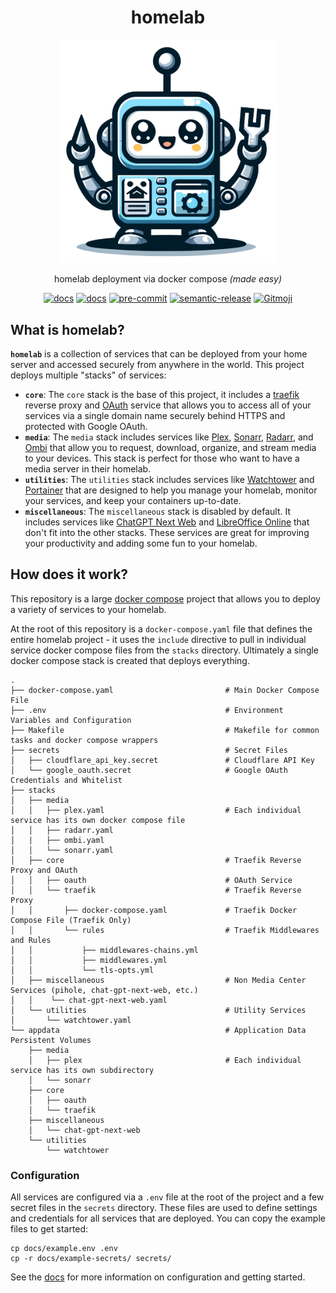 <div align="center">
 <h1>homelab</h1>
  <a href="https://github.com/juftin/homelab">
    <img src="docs/static/homelab.png" alt="homelab" width="350" />
  </a>
  <p align="center">
    homelab deployment via docker compose <i>(made easy)</i>
  </p>
  <a href="https://github.com/juftin/homelab/"><img src="https://img.shields.io/github/v/release/juftin/homelab?color=blue&label=%F0%9F%A4%96%20homelab" alt="docs"></a>
  <a href="https://juftin.com/homelab/"><img src="https://img.shields.io/static/v1?message=docs&color=526CFE&logo=Material+for+MkDocs&logoColor=FFFFFF&label=" alt="docs"></a>
  <a href="https://github.com/pre-commit/pre-commit"><img src="https://img.shields.io/badge/pre--commit-enabled-lightgreen?logo=pre-commit" alt="pre-commit"></a>
  <a href="https://github.com/semantic-release/semantic-release"><img src="https://img.shields.io/badge/%20%20%F0%9F%93%A6%F0%9F%9A%80-semantic--release-e10079.svg" alt="semantic-release"></a>
  <a href="https://gitmoji.dev"><img src="https://img.shields.io/badge/gitmoji-%20😜%20😍-FFDD67.svg" alt="Gitmoji"></a>
</div>

## What is homelab?

**`homelab`** is a collection of services that can be deployed from your home server and accessed
securely from anywhere in the world. This project deploys multiple "stacks" of services:

-   **`core`**: The `core` stack is the base of this project, it includes a [traefik] reverse proxy
    and [OAuth] service that allows you to access all of your services via a single domain name
    securely behind HTTPS and protected with Google OAuth.
-   **`media`**: The `media` stack includes services like [Plex], [Sonarr], [Radarr], and
    [Ombi] that allow you to request, download, organize, and stream media to your devices. This stack
    is perfect for those who want to have a media server in their homelab.
-   **`utilities`**: The `utilities` stack includes services like [Watchtower] and [Portainer] that
    are designed to help you manage your homelab, monitor your services,
    and keep your containers up-to-date.
-   **`miscellaneous`**: The `miscellaneous` stack is disabled by default.
    It includes services like [ChatGPT Next Web] and [LibreOffice Online]
    that don't fit into the other stacks. These services are great for improving your
    productivity and adding some fun to your homelab.

## How does it work?

This repository is a large [docker compose](https://docs.docker.com/compose/)
project that allows you to deploy a variety of services to your homelab.

At the root of this repository is a `docker-compose.yaml` file that defines
the entire homelab project - it uses the `include` directive to pull in
individual service docker compose files from the `stacks` directory.
Ultimately a single docker compose stack is created that deploys everything.

```text
.
├── docker-compose.yaml                         # Main Docker Compose File
├── .env                                        # Environment Variables and Configuration
├── Makefile                                    # Makefile for common tasks and docker compose wrappers
├── secrets                                     # Secret Files
│   ├── cloudflare_api_key.secret               # Cloudflare API Key
│   └── google_oauth.secret                     # Google OAuth Credentials and Whitelist
├── stacks
│   ├── media
│   │   ├── plex.yaml                           # Each individual service has its own docker compose file
│   │   ├── radarr.yaml
│   |   ├── ombi.yaml
│   │   └── sonarr.yaml
│   ├── core                                    # Traefik Reverse Proxy and OAuth
│   │   ├── oauth                               # OAuth Service
│   │   └── traefik                             # Traefik Reverse Proxy
│   │       ├── docker-compose.yaml             # Traefik Docker Compose File (Traefik Only)
│   │       └── rules                           # Traefik Middlewares and Rules
│   │           ├── middlewares-chains.yml
│   │           ├── middlewares.yml
│   │           └── tls-opts.yml
│   ├── miscellaneous                           # Non Media Center Services (pihole, chat-gpt-next-web, etc.)
│   │    └── chat-gpt-next-web.yaml
│   └── utilities                               # Utility Services
│       └── watchtower.yaml
└── appdata                                     # Application Data Persistent Volumes
    ├── media
    │   ├── plex                                # Each individual service has its own subdirectory
    │   └── sonarr
    ├── core
    │   ├── oauth
    │   └── traefik
    ├── miscellaneous
    │   └── chat-gpt-next-web
    └── utilities
        └── watchtower
```

### Configuration

All services are configured via a `.env` file at the root of the project and a few secret
files in the `secrets` directory. These files are used to define settings and credentials
for all services that are deployed. You can copy the example files to get started:

```shell
cp docs/example.env .env
cp -r docs/example-secrets/ secrets/
```

See the [docs](https://juftin.github.io/homelab/) for more information on configuration and
getting started.

[traefik]: https://github.com/traefik/traefik
[OAuth]: https://github.com/thomseddon/traefik-forward-auth
[Plex]: https://www.plex.tv/
[Sonarr]: https://github.com/sonarr/sonarr
[Radarr]: https://github.com/Radarr/Radarr
[Ombi]: https://github.com/Ombi-app/Ombi
[ChatGPT Next Web]: https://github.com/ChatGPTNextWeb/ChatGPT-Next-Web
[Watchtower]: https://github.com/containrrr/watchtower
[LibreOffice Online]: https://www.libreoffice.org/
[Portainer]: https://github.com/portainer/portainer
